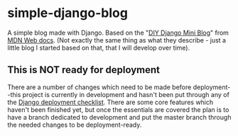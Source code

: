 # simple-django-blog
A simple blog made with Django.
Based on the "[DIY Django Mini Blog](https://developer.mozilla.org/en-US/docs/Learn/Server-side/Django/django_assessment_blog)" from [MDN Web docs](https://developer.mozilla.org/en-US/).
 (Not exactly the same thing as what they describe - just a little blog I started based on that, that I will develop over time).
 
## This is NOT ready for deployment
There are a number of changes which need to be made before deployment--this project is currently in development and hasn't been put through any of the [Django deployment checklist](https://docs.djangoproject.com/en/2.0/howto/deployment/checklist/).
There are some core features which haven't been finished yet, but once the essentials are covered the plan is to have a branch dedicated to development and put the master branch through the needed changes to be deployment-ready.
